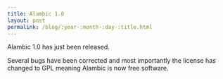 ```yaml
---
title: Alambic 1.0
layout: post
permalink: /blog/:year-:month-:day-:title.html
---
```


Alambic 1.0 has just been released.

Several bugs have been corrected and most
importantly the license has changed to GPL
meaning Alambic is now free software.
